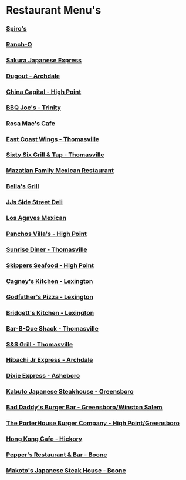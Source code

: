 # Restaurant Menu's <br>

### [Spiro's](https://chuckbyrum2.github.io/spiros) 
### [Ranch-O](https://chuckbyrum2.github.io/rancho) 
### [Sakura Japanese Express](https://chuckbyrum2.github.io/sakura)
### [Dugout - Archdale](https://www.dugoutofarchdale.com) 
### [China Capital - High Point](https://chuckbyrum2.github.io/chinacapital)
### [BBQ Joe's - Trinity](https://www.bbqjoes.com/)
### [Rosa Mae's Cafe](https://www.rosamaescafe.com/menu.html) 
### [East Coast Wings - Thomasville](https://eastcoastwings.olo.com/menu/east-coast-wings-grill-thomasville-nc/) 
### [Sixty Six Grill & Tap - Thomasville](https://www.sixtysixgrillandtap.com/menu) 
### [Mazatlan Family Mexican Restaurant](http://www.mazatlanthomasville.com/) 
### [Bella's Grill](https://chuckbyrum2.github.io/bella)
### [JJs Side Street Deli](https://chuckbyrum2.github.io/jjsidestreetdeli)
### [Los Agaves Mexican](https://chuckbyrum2.github.io/losagaves)
### [Panchos Villa's - High Point](http://www.mypanchovillas.com/food-menu)
### [Sunrise Diner - Thomasville](https://chuckbyrum2.github.io/sunrisedinernc)
### [Skippers Seafood - High Point](https://chuckbyrum2.github.io/skippers)
### [Cagney's Kitchen - Lexington](https://www.cagneyskitchen.com/)
### [Godfather's Pizza - Lexington](https://www.godfathers.com/home)
### [Bridgett's Kitchen - Lexington](https://chuckbyrum2.github.io/bridgettsk)
### [Bar-B-Que Shack - Thomasville](https://chuckbyrum2.github.io/bbqshack)
### [S&S Grill - Thomasville](https://www.menupix.com/northcarolina/restaurants/3306084/S-and-S-Grill-Thomasville-NC)
### [Hibachi Jr Express - Archdale](https://www.allmenus.com/nc/archdale/646891-hibachi-jr/menu/)
### [Dixie Express - Asheboro](https://chuckbyrum2.github.io/dixieexpress)

### [Kabuto Japanese Steakhouse - Greensboro](https://www.kabutosteakhouse.com/)
### [Bad Daddy's Burger Bar - Greensboro/Winston Salem](https://www.baddaddysburgerbar.com)
### [The PorterHouse Burger Company - High Point/Greensboro](https://www.porterhouseburgerco.com)

### [Hong Kong Cafe - Hickory](https://www.thedeliverychef.com/r/1407/restaurants/delivery/Chinese/Hong-Kong-Cafe-Hickory-Hickory)

### [Pepper's Restaurant & Bar - Boone](https://www.peppers-restaurant.com/menu)
### [Makoto's Japanese Steak House - Boone](https://www.makotos-boone.com/menus/) <br>
